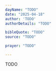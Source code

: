 ```yaml
---
dayName: "TODO"
date: "2025-04-18"
author: 'TODO'
authorDetails: "TODO"

bibleQuote: "TODO"
source: "TODO"

prayer: "TODO"

---
```


TODO
